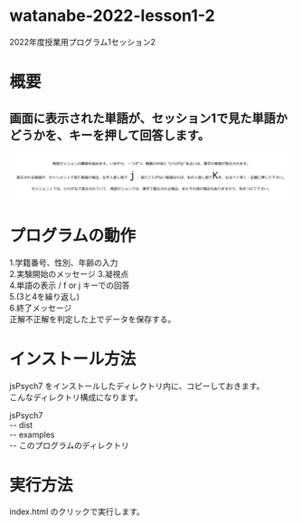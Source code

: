 # watanabe-2022-lesson1-2
2022年度授業用プログラム1セッション2

# 概要
画面に表示された単語が、セッション1で見た単語かどうかを、キーを押して回答します。
----
![実験中画面](screenshot/screen1.png)

# プログラムの動作 
1.学籍番号、性別、年齢の入力  
2.実験開始のメッセージ
3.凝視点  
4.単語の表示 / f or j キーでの回答  
5.(3と4を繰り返し)  
6.終了メッセージ  
正解不正解を判定した上でデータを保存する。

# インストール方法
jsPsych7 をインストールしたディレクトリ内に、コピーしておきます。  
こんなディレクトリ構成になります。  
  
jsPsych7  
-- dist  
-- examples  
-- このプログラムのディレクトリ

# 実行方法
index.html のクリックで実行します。
